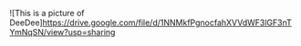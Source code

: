 ![This is a picture of DeeDee]https://drive.google.com/file/d/1NNMkfPgnocfahXVVdWF3lGF3nTYmNqSN/view?usp=sharing

